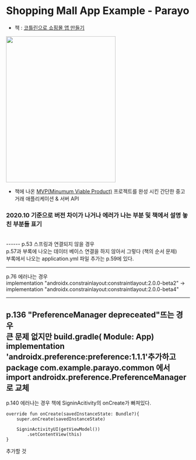 # Shopping Mall App Example - Parayo
- 책 : [코틀린으로 쇼핑몰 앱 만들기](http://www.yes24.com/Product/Goods/89913111?scode=029)

<img width = "300" height = "400" src = "https://user-images.githubusercontent.com/52276038/84369198-75437c80-ac11-11ea-8e75-0017559b81e4.png"> 

- 책에 나온 [MVP(Minumum Viable Product)](https://ko.wikipedia.org/wiki/%EC%B5%9C%EC%86%8C_%EA%B8%B0%EB%8A%A5_%EC%A0%9C%ED%92%88) 프로젝트를 완성 시킨 간단한 중고 거래 애플리케이션 & 서버 API

### 2020.10 기준으로 버전 차이가 나거나 에러가 나는 부분 및 책에서 설명 놓친 부분들 표기
</br>
------
p.53 스프링과 연결되지 않을 경우</br>
 p.57과 부록에 나오는 데이터 베이스 연결을 하지 않아서 그렇다 (책의 순서 문제)</br>
 부록에서 나오는 application.yml 파일 추가는 p.59에 있다.
 
------
p.76 에러나는 경우</br>
implementation "androidx.constrainlayout:constraintlayout:2.0.0-beta2" -> implementation "androidx.constrainlayout:constraintlayout:2.0.0-beta4"

------
p.136 "PreferenceManager depreceated"뜨는 경우</br>
큰 문제 없지만 build.gradle( Module: App) implementation 'androidx.preference:preference:1.1.1'추가하고
package com.example.parayo.common 에서 import androidx.preference.PreferenceManager 로 교체
------

p.140 에러나는 경우
책에 SigninAcitivity의 onCreate가 빠져있다.

    override fun onCreate(savedInstanceState: Bundle?){
        super.onCreate(savedInstanceState)

        SigninActivityUI(getViewModel())
            .setContentView(this)
    }
    
 추가할 것 
  
